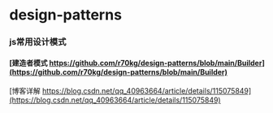 # design-patterns
### js常用设计模式

#### [建造者模式 https://github.com/r70kg/design-patterns/blob/main/Builder](https://github.com/r70kg/design-patterns/blob/main/Builder)  

[博客详解 https://blog.csdn.net/qq_40963664/article/details/115075849](https://blog.csdn.net/qq_40963664/article/details/115075849)
